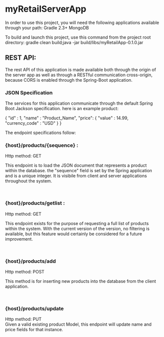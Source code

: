 # myRetailServerApp

In order to use this project, you will need the following applications available through your path:
Gradle 2.3+
MongoDB


To build and launch this project, use this command from the project root directory:
gradle clean build;java -jar build/libs/myRetailApp-0.1.0.jar

<h2><strong>REST API:</strong></h2>
<p>The rest API of this application is made available both through the origin of the server app as well as through a RESTful
communication cross-origin, because CORS is enabled through the Spring-Boot application.
</p>
<h3> JSON Specification </h3>
<p> The services for this application communicate through the default Spring Boot Jackson specification.
here is an example product:</p>
<div>
  {
    "id" : 1,
    "name" : "Product_Name",
    "price":
      {
        "value" : 14.99,
        "currency_code" : "USD"
      }
  }    
</div>
<p>The endpoint specifications follow:</p>
<strong><h3>{host}/products/{sequence} :</h3></strong>
Http method: GET <br>

<p>This endpoint is to load the JSON document that represents a product within the database. the "sequence" field is set
by the Spring application and is a unique integer. It is visibile from client and server applications throughout the system.
</p><br>
<strong><h3>{host}/products/getlist :</h3></strong>
Http method: GET<br>
<p>
 This endpoint exists for the purpose of requesting a full list of products within the system. With the current version of
 the version, no filtering is available, but this feature would certainly be considered for a future improvement. 
</p><br>
<strong><h3>{host}/products/add </h3></strong>
Http method: POST<br>
<p>
This method is for inserting new products into the database from the client application.
</p><br>
<strong><h3>{host}/products/update </h3></strong>
Http method: PUT<br>
Given a valid existing product Model, this endpoint will update name and price fields for that
instance.
<p>

</p><br>
